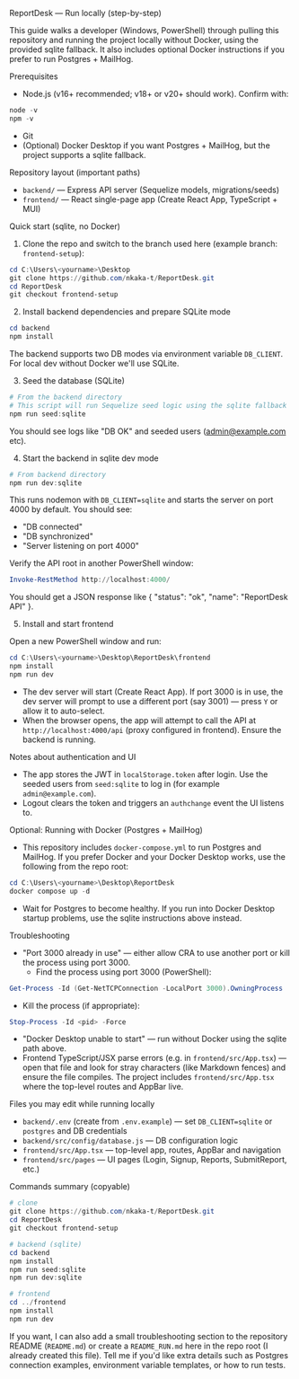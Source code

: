 ReportDesk — Run locally (step-by-step)

This guide walks a developer (Windows, PowerShell) through pulling this repository and running the project locally without Docker, using the provided sqlite fallback. It also includes optional Docker instructions if you prefer to run Postgres + MailHog.

Prerequisites
- Node.js (v16+ recommended; v18+ or v20+ should work). Confirm with:

```powershell
node -v
npm -v
```

- Git
- (Optional) Docker Desktop if you want Postgres + MailHog, but the project supports a sqlite fallback.

Repository layout (important paths)
- `backend/` — Express API server (Sequelize models, migrations/seeds)
- `frontend/` — React single-page app (Create React App, TypeScript + MUI)

Quick start (sqlite, no Docker)
1. Clone the repo and switch to the branch used here (example branch: `frontend-setup`):

```powershell
cd C:\Users\<yourname>\Desktop
git clone https://github.com/nkaka-t/ReportDesk.git
cd ReportDesk
git checkout frontend-setup
```

2. Install backend dependencies and prepare SQLite mode

```powershell
cd backend
npm install
```

The backend supports two DB modes via environment variable `DB_CLIENT`. For local dev without Docker we'll use SQLite.

3. Seed the database (SQLite)

```powershell
# From the backend directory
# This script will run Sequelize seed logic using the sqlite fallback
npm run seed:sqlite
```

You should see logs like "DB OK" and seeded users (admin@example.com etc).

4. Start the backend in sqlite dev mode

```powershell
# From backend directory
npm run dev:sqlite
```

This runs nodemon with `DB_CLIENT=sqlite` and starts the server on port 4000 by default. You should see:

- "DB connected"
- "DB synchronized"
- "Server listening on port 4000"

Verify the API root in another PowerShell window:

```powershell
Invoke-RestMethod http://localhost:4000/
```

You should get a JSON response like { "status": "ok", "name": "ReportDesk API" }.

5. Install and start frontend

Open a new PowerShell window and run:

```powershell
cd C:\Users\<yourname>\Desktop\ReportDesk\frontend
npm install
npm run dev
```

- The dev server will start (Create React App). If port 3000 is in use, the dev server will prompt to use a different port (say 3001) — press `Y` or allow it to auto-select.
- When the browser opens, the app will attempt to call the API at `http://localhost:4000/api` (proxy configured in frontend). Ensure the backend is running.

Notes about authentication and UI
- The app stores the JWT in `localStorage.token` after login. Use the seeded users from `seed:sqlite` to log in (for example `admin@example.com`).
- Logout clears the token and triggers an `authchange` event the UI listens to.

Optional: Running with Docker (Postgres + MailHog)
- This repository includes `docker-compose.yml` to run Postgres and MailHog. If you prefer Docker and your Docker Desktop works, use the following from the repo root:

```powershell
cd C:\Users\<yourname>\Desktop\ReportDesk
docker compose up -d
```

- Wait for Postgres to become healthy. If you run into Docker Desktop startup problems, use the sqlite instructions above instead.

Troubleshooting
- "Port 3000 already in use" — either allow CRA to use another port or kill the process using port 3000.
  - Find the process using port 3000 (PowerShell):

```powershell
Get-Process -Id (Get-NetTCPConnection -LocalPort 3000).OwningProcess
```

  - Kill the process (if appropriate):

```powershell
Stop-Process -Id <pid> -Force
```

- "Docker Desktop unable to start" — run without Docker using the sqlite path above.
- Frontend TypeScript/JSX parse errors (e.g. in `frontend/src/App.tsx`) — open that file and look for stray characters (like Markdown fences) and ensure the file compiles. The project includes `frontend/src/App.tsx` where the top-level routes and AppBar live.

Files you may edit while running locally
- `backend/.env` (create from `.env.example`) — set `DB_CLIENT=sqlite` or `postgres` and DB credentials
- `backend/src/config/database.js` — DB configuration logic
- `frontend/src/App.tsx` — top-level app, routes, AppBar and navigation
- `frontend/src/pages` — UI pages (Login, Signup, Reports, SubmitReport, etc.)

Commands summary (copyable)

```powershell
# clone
git clone https://github.com/nkaka-t/ReportDesk.git
cd ReportDesk
git checkout frontend-setup

# backend (sqlite)
cd backend
npm install
npm run seed:sqlite
npm run dev:sqlite

# frontend
cd ../frontend
npm install
npm run dev
```

If you want, I can also add a small troubleshooting section to the repository README (`README.md`) or create a `README_RUN.md` here in the repo root (I already created this file). Tell me if you'd like extra details such as Postgres connection examples, environment variable templates, or how to run tests.